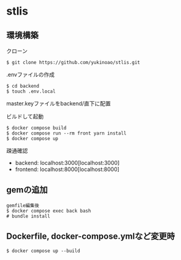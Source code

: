 # stlis

## 環境構築
クローン
```
$ git clone https://github.com/yukinoao/stlis.git
```

.envファイルの作成
```
$ cd backend
$ touch .env.local
```

master.keyファイルをbackend/直下に配置

ビルドして起動
```
$ docker compose build
$ docker compose run --rm front yarn install
$ docker compose up
```

疎通確認
- backend: localhost:3000[localhost:3000]
- frontend: localhost:8000[localhost:8000]

## gemの追加
```
gemfile編集後
$ docker compose exec back bash
# bundle install
```

## Dockerfile, docker-compose.ymlなど変更時
```
$ docker compose up --build
```